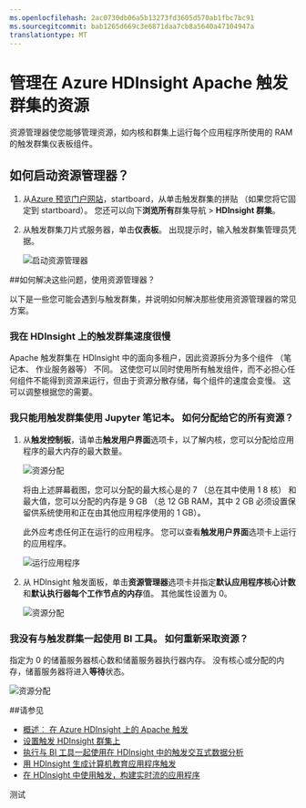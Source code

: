```yaml
---
ms.openlocfilehash: 2ac0730db06a5b13273fd3605d570ab1fbc7bc91
ms.sourcegitcommit: bab1265d669c3e6871daa7cb8a5640a47104947a
translationtype: MT
---
```

<properties 
    pageTitle="使用资源管理器将资源分配到 Apache 触发群集中 HDInsight |Microsoft Azure" 
    description="了解如何使用触发群集在 HDInsight 上更好的性能资源管理器。" 
    services="hdinsight" 
    documentationCenter="" 
    authors="nitinme" 
    manager="paulettm" 
    editor="cgronlun"
    tags="azure-portal"/>

<tags 
    ms.service="hdinsight" 
    ms.workload="big-data" 
    ms.tgt_pltfrm="na" 
    ms.devlang="na" 
    ms.topic="article" 
    ms.date="07/31/2015" 
    ms.author="nitinme"/>


# 管理在 Azure HDInsight Apache 触发群集的资源

资源管理器使您能够管理资源，如内核和群集上运行每个应用程序所使用的 RAM 的触发群集仪表板组件。

## <a name="launchrm"></a>如何启动资源管理器？

1. 从[Azure 预览门户网站](https://ms.portal.azure.com/)，startboard，从单击触发群集的拼贴 （如果您将它固定到 startboard）。 您还可以向下**浏览所有**群集导航 > **HDInsight 群集**。 
 
2. 从触发群集刀片式服务器，单击**仪表板**。 出现提示时，输入触发群集管理员凭据。

    ![启动资源管理器](./media/hdinsight-apache-spark-resource-manager/HDI.Cluster.Launch.Dashboard.png "Start Resource Manager")   

##<a name="scenariosrm"></a>如何解决这些问题，使用资源管理器？

以下是一些您可能会遇到与触发群集，并说明如何解决那些使用资源管理器的常见方案。

### 我在 HDInsight 上的触发群集速度很慢

Apache 触发群集在 HDInsight 中的面向多租户，因此资源拆分为多个组件 （笔记本、 作业服务器等） 不同。 这使您可以同时使用所有触发组件，而不必担心任何组件不能得到资源来运行，但由于资源分散存储，每个组件的速度会变慢。  这可以调整根据您的需要。 


### 我只能用触发群集使用 Jupyter 笔记本。 如何分配给它的所有资源？

1. 从**触发控制板**，请单击**触发用户界面**选项卡，以了解内核，您可以分配给应用程序的最大内存的最大数量。

    ![资源分配](./media/hdinsight-apache-spark-resource-manager/HDI.Spark.UI.Resource.png "Find resources allocated to a Spark cluster")

    将由上述屏幕截图，您可以分配的最大核心是的 7 （总在其中使用 1 8 核） 和最大值，您可以分配的内存是 9 GB （总 12 GB RAM，其中 2 GB 必须设置保留供系统使用和正在由其他应用程序使用的 1 GB）。

    此外应考虑任何正在运行的应用程序。 您可以查看**触发用户界面**选项卡上运行的应用程序。

    ![运行应用程序](./media/hdinsight-apache-spark-resource-manager/HDI.Spark.UI.Running.Apps.png "Applications running on the cluster")

    
2. 从 HDInsight 触发面板，单击**资源管理器**选项卡并指定**默认应用程序核心计数**和**默认执行器每个工作节点的内存**值。 其他属性设置为 0。

    ![资源分配](./media/hdinsight-apache-spark-resource-manager/HDI.Spark.UI.Allocate.Resources.png "Allocate resources to your applications")

### 我没有与触发群集一起使用 BI 工具。 如何重新采取资源？ 

指定为 0 的储蓄服务器核心数和储蓄服务器执行器内存。 没有核心或分配的内存，储蓄服务器将进入**等待**状态。

![资源分配](./media/hdinsight-apache-spark-resource-manager/HDI.Spark.UI.No.Thrift.png "No resources to the thrift server")

##<a name="seealso"></a>请参见

* [概述︰ 在 Azure HDInsight 上的 Apache 触发](hdinsight-apache-spark-overview.md)
* [设置触发 HDInsight 群集上](hdinsight-apache-spark-provision-clusters.md)
* [执行与 BI 工具一起使用在 HDInsight 中的触发交互式数据分析](hdinsight-apache-spark-use-bi-tools.md)
* [用 HDInsight 生成计算机教育应用程序触发](hdinsight-apache-spark-ipython-notebook-machine-learning.md)
* [在 HDInsight 中使用触发，构建实时流的应用程序](hdinsight-apache-spark-csharp-apache-zeppelin-eventhub-streaming.md)


[hdinsight 版本]: ../hdinsight-component-versioning/
[hdinsight 上载数据]: ../hdinsight-upload-data/
[hdinsight 存储]: ../hdinsight-use-blob-storage/


[azure 的购买选项]: http://azure.microsoft.com/pricing/purchase-options/
[azure 的成员提供]: http://azure.microsoft.com/pricing/member-offers/
[azure 释放试验]: http://azure.microsoft.com/pricing/free-trial/
[azure 管理门户]: https://manage.windowsazure.com/
[azure 创建 storageaccount]: ../storage-create-storage-account/ 

测试
